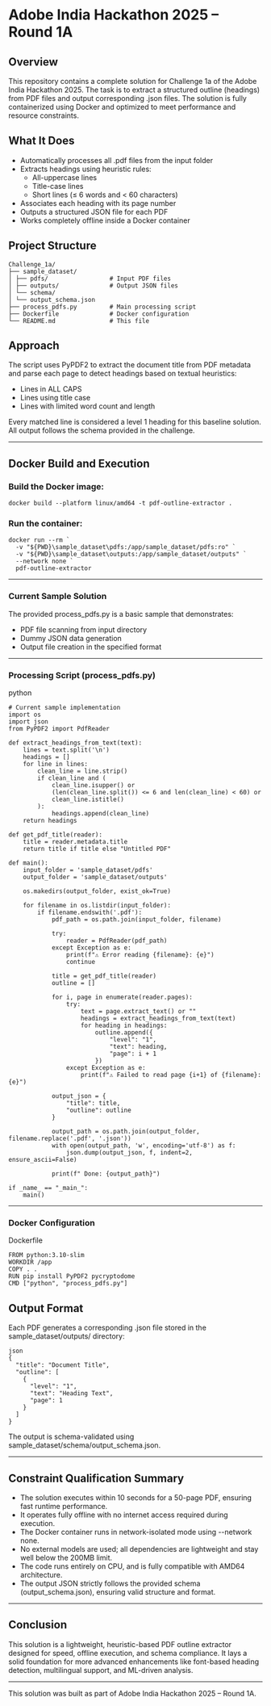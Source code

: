 # Adobe India Hackathon 2025 – Round 1A

## Overview

This repository contains a complete solution for Challenge 1a of the Adobe India Hackathon 2025. The task is to extract a structured outline (headings) from PDF files and output corresponding .json files. The solution is fully containerized using Docker and optimized to meet performance and resource constraints.


##  What It Does

- Automatically processes all .pdf files from the input folder
- Extracts headings using heuristic rules:
  - All-uppercase lines
  - Title-case lines
  - Short lines (≤ 6 words and < 60 characters)
- Associates each heading with its page number
- Outputs a structured JSON file for each PDF
- Works completely offline inside a Docker container


## Project Structure
 ```
Challenge_1a/
├── sample_dataset/
│ ├── pdfs/                 # Input PDF files
│ ├── outputs/              # Output JSON files
│ └── schema/
│ └── output_schema.json
├── process_pdfs.py         # Main processing script
├── Dockerfile              # Docker configuration
└── README.md               # This file
 ```


## Approach

The script uses PyPDF2 to extract the document title from PDF metadata and parse each page to detect headings based on textual heuristics:

- Lines in ALL CAPS  
- Lines using title case  
- Lines with limited word count and length  

Every matched line is considered a level 1 heading for this baseline solution. All output follows the schema provided in the challenge.

---

## Docker Build and Execution

### Build the Docker image:
```
docker build --platform linux/amd64 -t pdf-outline-extractor .
```

### Run the container:
```
docker run --rm `
  -v "${PWD}\sample_dataset\pdfs:/app/sample_dataset/pdfs:ro" `
  -v "${PWD}\sample_dataset\outputs:/app/sample_dataset/outputs" `
  --network none `
  pdf-outline-extractor
```

---

### Current Sample Solution
The provided process_pdfs.py is a basic sample that demonstrates:
- PDF file scanning from input directory
- Dummy JSON data generation
- Output file creation in the specified format

---

### Processing Script (process_pdfs.py)
python
```
# Current sample implementation
import os
import json
from PyPDF2 import PdfReader

def extract_headings_from_text(text):
    lines = text.split('\n')
    headings = []
    for line in lines:
        clean_line = line.strip()
        if clean_line and (
            clean_line.isupper() or
            (len(clean_line.split()) <= 6 and len(clean_line) < 60) or
            clean_line.istitle()
        ):
            headings.append(clean_line)
    return headings

def get_pdf_title(reader):
    title = reader.metadata.title
    return title if title else "Untitled PDF"

def main():
    input_folder = 'sample_dataset/pdfs'
    output_folder = 'sample_dataset/outputs'

    os.makedirs(output_folder, exist_ok=True)

    for filename in os.listdir(input_folder):
        if filename.endswith('.pdf'):
            pdf_path = os.path.join(input_folder, filename)

            try:
                reader = PdfReader(pdf_path)
            except Exception as e:
                print(f"⚠ Error reading {filename}: {e}")
                continue

            title = get_pdf_title(reader)
            outline = []

            for i, page in enumerate(reader.pages):
                try:
                    text = page.extract_text() or ""
                    headings = extract_headings_from_text(text)
                    for heading in headings:
                        outline.append({
                            "level": "1",
                            "text": heading,
                            "page": i + 1
                        })
                except Exception as e:
                    print(f"⚠ Failed to read page {i+1} of {filename}: {e}")

            output_json = {
                "title": title,
                "outline": outline
            }

            output_path = os.path.join(output_folder, filename.replace('.pdf', '.json'))
            with open(output_path, 'w', encoding='utf-8') as f:
                json.dump(output_json, f, indent=2, ensure_ascii=False)

            print(f" Done: {output_path}")

if _name_ == "_main_":
    main()

```

---
### Docker Configuration
Dockerfile
```
FROM python:3.10-slim
WORKDIR /app
COPY . .
RUN pip install PyPDF2 pycryptodome
CMD ["python", "process_pdfs.py"]

```

## Output Format

Each PDF generates a corresponding .json file stored in the sample_dataset/outputs/ directory:
```
json
{
  "title": "Document Title",
  "outline": [
    {
      "level": "1",
      "text": "Heading Text",
      "page": 1
    }
  ]
}
```

The output is schema-validated using sample_dataset/schema/output_schema.json.

---
## Constraint Qualification Summary

- The solution executes within 10 seconds for a 50-page PDF, ensuring fast runtime performance.
- It operates fully offline with no internet access required during execution.
- The Docker container runs in network-isolated mode using --network none.
- No external models are used; all dependencies are lightweight and stay well below the 200MB limit.
- The code runs entirely on CPU, and is fully compatible with AMD64 architecture.
- The output JSON strictly follows the provided schema (output_schema.json), ensuring valid structure and format.

---

## Conclusion


This solution is a lightweight, heuristic-based PDF outline extractor designed for speed, offline execution, and schema compliance. It lays a solid foundation for more advanced enhancements like font-based heading detection, multilingual support, and ML-driven analysis.

---

This solution was built as part of Adobe India Hackathon 2025 – Round 1A.
